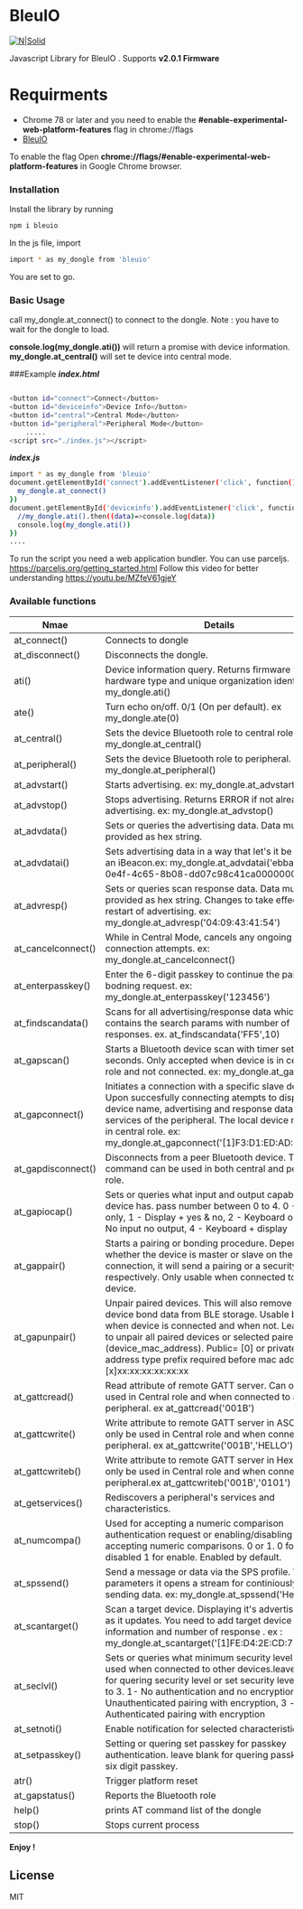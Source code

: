 # BleuIO

[![N|Solid](https://www.bleuio.com/getting_started//img/logo.png)](https://www.bleuio.com/getting_started//img/logo.png)

Javascript Library for BleuIO . Supports **v2.0.1 Firmware**
# Requirments
  - Chrome 78 or later and you need to enable the **#enable-experimental-web-platform-features** flag in chrome://flags
  - [BleuIO](https://www.bleuio.com/)
 
 To enable the flag Open **chrome://flags/#enable-experimental-web-platform-features** in Google Chrome browser.





### Installation

Install the library by running

```sh
npm i bleuio
```
In the js file, import
```sh
import * as my_dongle from 'bleuio'
```

You are set to go. 



### Basic Usage
call my_dongle.at_connect() to connect to the dongle. 
Note : you have to wait for the dongle to load.

**console.log(my_dongle.ati())** will return a promise with device information.
**my_dongle.at_central()** will set te device into central mode.

###Example 
***index.html***
```sh

<button id="connect">Connect</button>
<button id="deviceinfo">Device Info</button>
<button id="central">Central Mode</button>
<button id="peripheral">Peripheral Mode</button>
    .....
<script src="./index.js"></script>
```
***index.js***
```sh
import * as my_dongle from 'bleuio'
document.getElementById('connect').addEventListener('click', function(){
  my_dongle.at_connect()
})
document.getElementById('deviceinfo').addEventListener('click', function(){
  //my_dongle.ati().then((data)=>console.log(data))
  console.log(my_dongle.ati())
})
....
```
To run the script you need a web application bundler. You can use parceljs. https://parceljs.org/getting_started.html
Follow this video for better understanding 
https://youtu.be/MZfeV61gjeY

### Available functions
| Nmae | Details |
| ------ | ------ |
| at_connect() | Connects to dongle |
| at_disconnect() | Disconnects the dongle.  |
| ati() | Device information query. Returns firmware version, hardware type and unique organization identifier. ex: my_dongle.ati() |
| ate() | Turn echo on/off. 0/1 (On per default). ex my_dongle.ate(0) |
| at_central() | Sets the device Bluetooth role to central role. ex: my_dongle.at_central() |
| at_peripheral() |Sets the device Bluetooth role to peripheral. ex: my_dongle.at_peripheral() |
| at_advstart() |Starts advertising.   ex: my_dongle.at_advstart()|
| at_advstop() | Stops advertising. Returns ERROR if not already advertising. ex: my_dongle.at_advstop() |
| at_advdata() | Sets or queries the advertising data. Data must be provided as hex string. |
| at_advdatai() | Sets advertising data in a way that let's it be used as an iBeacon.ex: my_dongle.at_advdatai('ebbaaf47-0e4f-4c65-8b08-dd07c98c41ca0000000000') |
| at_advresp() | Sets or queries scan response data. Data must be provided as hex string. Changes to take effect after restart of advertising. ex: my_dongle.at_advresp('04:09:43:41:54') |
| at_cancelconnect() | While in Central Mode, cancels any ongoing connection attempts. ex: my_dongle.at_cancelconnect() |
| at_enterpasskey() | Enter the 6-digit passkey to continue the pairing and bodning request. ex: my_dongle.at_enterpasskey('123456') |
| at_findscandata() | Scans for all advertising/response data which contains the search params with number of responses. ex. at_findscandata('FF5',10) |
| at_gapscan() |Starts a Bluetooth device scan with timer set in seconds. Only accepted when device is in central role and not connected. ex: my_dongle.at_gapscan(5)  |
| at_gapconnect() | Initiates a connection with a specific slave device. Upon succesfully connecting atempts to display device name, advertising and response data and the services of the peripheral. The local device must be in central role. ex: my_dongle.at_gapconnect('[1]F3:D1:ED:AD:8A:10') |
| at_gapdisconnect() | Disconnects from a peer Bluetooth device. This command can be used in both central and peripheral role. |
| at_gapiocap() | Sets or queries what input and output capabilities the device has. pass number between 0 to 4. 0 - Display only, 1 - Display + yes & no, 2 - Keyboard only, 3- No input no output, 4 - Keyboard + display |
| at_gappair() | Starts a pairing or bonding procedure. Depending on whether the device is master or slave on the connection, it will send a pairing or a security request respectively. Only usable when connected to a device. |
| at_gapunpair() | Unpair paired devices. This will also remove the device bond data from BLE storage. Usable both when device is connected and when not. Leave blank to unpair all paired devices or selected paired device (device_mac_address). Public= [0] or private= [1] address type prefix required before mac address. ex: [x]xx:xx:xx:xx:xx:xx |
| at_gattcread() | Read attribute of remote GATT server. Can only be used in Central role and when connected to a peripheral. ex at_gattcread('001B') |
| at_gattcwrite() | Write attribute to remote GATT server in ASCII. Can only be used in Central role and when connected to a peripheral. ex at_gattcwrite('001B','HELLO') |
| at_gattcwriteb() | Write attribute to remote GATT server in Hex. Can only be used in Central role and when connected to a peripheral.ex at_gattcwriteb('001B','0101') |
| at_getservices() | Rediscovers a peripheral's services and characteristics. |
| at_numcompa() | Used for accepting a numeric comparison authentication request or enabling/disabling auto-accepting numeric comparisons. 0 or 1. 0 for disabled 1 for enable. Enabled by default. |
| at_spssend() | Send a message or data via the SPS profile. Without parameters it opens a stream for continiously sending data. ex: my_dongle.at_spssend('Hello') |
| at_scantarget() | Scan a target device. Displaying it's advertising data as it updates. You need to add target device information and number of response . ex : my_dongle.at_scantarget('[1]FE:D4:2E:CD:72:78',15) |
| at_seclvl() | Sets or queries what minimum security level will be used when connected to other devices.leave blank for quering security level or set security level from 1 to 3. 1- No authentication and no encryption, 2-Unauthenticated pairing with encryption, 3 -Authenticated pairing with encryption |
| at_setnoti() | Enable notification for selected characteristic. |
| at_setpasskey() | Setting or quering set passkey for passkey authentication. leave blank for quering passkey or set six digit passkey. |
| atr() | Trigger platform reset |
| at_gapstatus() | Reports the Bluetooth role  |
| help() | prints AT command list of the dongle |
| stop() | Stops current process |

**Enjoy !**


License
----

MIT


